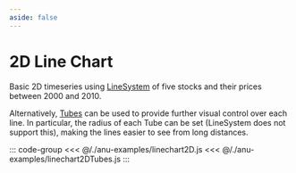 ```yaml
---
aside: false
---
```


<script setup>
import { linechart2D } from '../anu-examples/linechart2D.js'
import { linechart2DTubes } from '../anu-examples/linechart2DTubes.js'
</script>

# 2D Line Chart
Basic 2D timeseries using [LineSystem](https://doc.babylonjs.com/features/featuresDeepDive/mesh/creation/param/line_system/) of five stocks and their prices between 2000 and 2010.

<singleView :scene="linechart2D" />

Alternatively, [Tubes](https://doc.babylonjs.com/features/featuresDeepDive/mesh/creation/param/tube/) can be used to provide further visual control over each line. In particular, the radius of each Tube can be set (LineSystem does not support this), making the lines easier to see from long distances.

<singleView :scene="linechart2DTubes" />

::: code-group
<<< @/./anu-examples/linechart2D.js 
<<< @/./anu-examples/linechart2DTubes.js 
:::